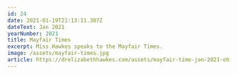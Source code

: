 ```yaml
---
id: 24
date: 2021-01-19T21:13:11.307Z
dateText: Jan 2021
yearNumber: 2021
title: Mayfair Times
excerpt: Miss Hawkes speaks to the Mayfair Times.
image: /assets/mayfair-times.jpg
article: https://drelizabethhawkes.com/assets/mayfair-time-jan-2021-eh-feature-.pdf
---
```

